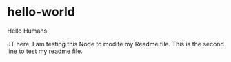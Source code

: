 # hello-world

Hello Humans

JT here. I am testing this Node to modife my Readme file.
This is the second line to test my readme file.

